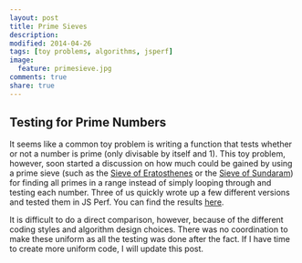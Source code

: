 ```yaml
---
layout: post
title: Prime Sieves
description: 
modified: 2014-04-26
tags: [toy problems, algorithms, jsperf]
image:
  feature: primesieve.jpg
comments: true
share: true
---
```


## Testing for Prime Numbers
It seems like a common toy problem is writing a function that tests whether or not a number is prime (only divisable by itself and 1).  This toy problem, however, soon started a discussion on how much could be gained by using a prime sieve (such as the [Sieve of Eratosthenes](http://en.wikipedia.org/wiki/Sieve_of_Eratosthenes) or the [Sieve of Sundaram](http://en.wikipedia.org/wiki/Sieve_of_Sundaram)) for finding all primes in a range instead of simply looping through and testing each number.  Three of us quickly wrote up a few different versions and tested them in JS Perf.  You can find the results [here](http://jsperf.com/primefinder/5).

It is difficult to do a direct comparison, however, because of the different coding styles and algorithm design choices.  There was no coordination to make these uniform as all the testing was done after the fact.  If I have time to create more uniform code, I will update this post.
